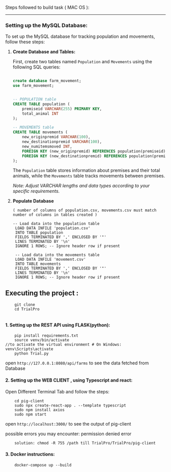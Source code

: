 Steps followed to build task ( MAC OS ):

---

### Setting up the MySQL Database:
To set up the MySQL database for tracking population and movements, follow these steps:

1. **Create Database and Tables:**

    First, create two tables named `Population` and `Movements` using the following SQL queries:

    ```sql

    create database farm_movement;
    use farm_movement;

    
    -- POPULATION table
    CREATE TABLE population (
        premiseid VARCHAR(255) PRIMARY KEY,
        total_animal INT
    );

    -- MOVEMENTS table
    CREATE TABLE movements (
        new_originpremid VARCHAR(100),
        new_destinationpremid VARCHAR(100),
        new_numitemsmoved INT,
        FOREIGN KEY (new_originpremid) REFERENCES population(premiseid),
        FOREIGN KEY (new_destinationpremid) REFERENCES population(premiseid)
    );
    ```

    The `Population` table stores information about premises and their total animals, while the `Movements` table tracks movements between premises.

    *Note: Adjust VARCHAR lengths and data types according to your specific requirements.*

2. **Populate Database**

   ```
   ( number of columns of population.csv, movements.csv must match number of columns in tables created )
   
   -- Load data into the population table
    LOAD DATA INFILE 'population.csv'
    INTO TABLE population
    FIELDS TERMINATED BY ',' ENCLOSED BY '"'
    LINES TERMINATED BY '\n'
    IGNORE 1 ROWS; -- Ignore header row if present
    
    -- Load data into the movements table
    LOAD DATA INFILE 'movement.csv'
    INTO TABLE movements
    FIELDS TERMINATED BY ',' ENCLOSED BY '"'
    LINES TERMINATED BY '\n'
    IGNORE 1 ROWS; -- Ignore header row if present
   ```

##  Executing the project :
```
    git clone
    cd TrialPro
    
```
#### 1. Setting up the REST API using FLASK(python):

```
    pip install requirements.txt
    source venv/bin/activate                                         //to activate the virtual environment # On Windows: venv\Scripts\activate
    python Trial.py

```
 open `http://127.0.0.1:8080/api/farms` to see the data fetched from Database
    
#### 2. Setting up the WEB CLIENT , using Typescript and react:

Open Different Terminal Tab and follow the steps: 

```
    cd pig-client
    sudo npx create-react-app . --template typescript
    sudo npm install axios
    sudo npm start

```
open `http://localhost:3000/` to see the output of pig-client

possible errors you may encounter: permission denied error
```
    solution: chmod -R 755 /path till TrialPro/TrialPro/pig-client

```
#### 3. Docker instructions:
```
    docker-compose up --build
```
